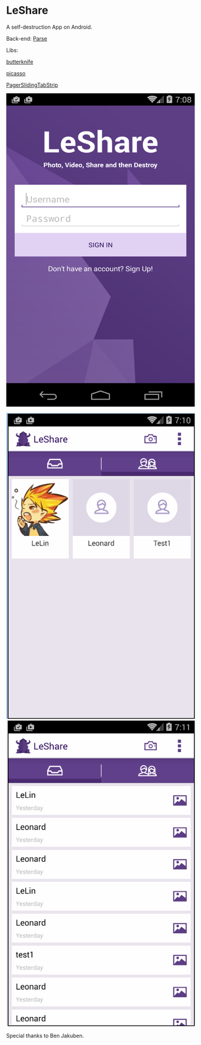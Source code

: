 # LeShare
A self-destruction App on Android.

Back-end: [Parse](https://parse.com/)

Libs:

[butterknife](https://github.com/JakeWharton/butterknife)

[picasso](https://github.com/square/picasso)

[PagerSlidingTabStrip](https://github.com/astuetz/PagerSlidingTabStrip)


<img src="https://github.com/LLin233/LeShare/blob/master/Login.png" alt="login page" height="838" width="516">

![alt tag](https://github.com/LLin233/LeShare/blob/master/demo.gif)
![alt tag](https://github.com/LLin233/LeShare/blob/master/demo2.gif)




Special thanks to Ben Jakuben.
